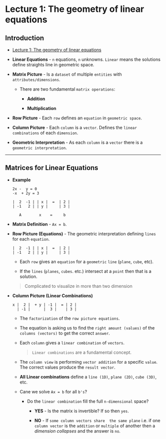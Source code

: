 # Lecture 1: The geometry of linear equations 

## Introduction

* [Lecture 1: The geometry of linear equations ](https://ocw.mit.edu/courses/mathematics/18-06-linear-algebra-spring-2010/video-lectures/lecture-1-the-geometry-of-linear-equations/)

* __Linear Equations__ - `n` equations, `n` unknowns. `Linear` means the solutions define straights line in geometric space.

* __Matrix Picture__ - Is a `dataset` of multiple `entities` with `attributes/dimensions`. 

    * There are two fundamental `matrix operations`:

        * __Addition__

        * __Multiplication__

* __Row Picture__ - Each `row` defines an `equation` in `geometric space`.

* __Column Picture__ - Each `column` is a `vector`. Defines the `linear combinations` of each `dimension`.

* __Geometric Interpretation__ - As each `column` is a `vector` there is a `geometric interpretation`.

---

## Matrices for Linear Equations

* __Example__

    ```
    2x -  y = 0
    -x  + 2y = 3

    |  2  -1 | | x |  =  | 2 |
    | -1   2 | | y |     | 3 |

       A        x    =     b
    ```

* __Matrix Definition__ - `Ax = b`.

* __Row Picture (Equations)__ - The geometric interpretation defining `lines` for each `equation`. 

    ```
    |  2  -1 | | x |  =  | 2 |
    | -1   2 | | y |     | 3 |
    ```

    * Each `row` gives an `equation` for a `geometric` `line` (`plane`, `cube`, etc).

    * If the `lines` (`planes`, `cubes`. etc.) intersect at a `point` then that is a solution.

    > Complicated to visualize in more than two dimension

* __Column Picture (Linear Combinations)__ 

    ```
    x |  2 |  + y | -1 |  = | 2 | 
      | -1 |      |  3 |    | 3 |
    ``` 

    * The `factorization` of the `row picture equations`.
    
    * The equation is asking us to find the `right amount (values)` of the `columns (vectors)` to get the correct `answer`.
    
    * Each `column` gives a `linear combination` of `vectors`.

        > `Linear combinations` are a fundamental concept.

    * The `column view` is performing `vector addition` for a specific `value`. The correct values produce the `result vector`.

    * __All Linear combinations__ define a `line (1D)`, `plane (2D)`, `cube (3D)`, etc. 

    * Cane we solve `Ax = b` for all `b's`?

        * Do the `linear combination` fill the full `n-dimensional` space?

            * __YES__ - Is the matrix is invertible? If so then `yes`. 
            
            * __NO__ - If `some column vectors share  the same plane` i.e. if one `column vector` is the `addition` or `multiple` of another then a _dimension collapses_ and the answer is `no`.



